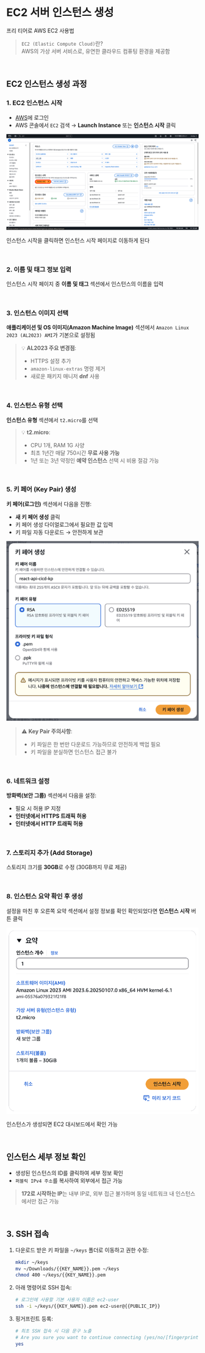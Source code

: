 # EC2 서버 인스턴스 생성

프리 티어로 AWS EC2 사용법

> `EC2 (Elastic Compute Cloud)`란?  
> AWS의 가상 서버 서비스로, 유연한 클라우드 컴퓨팅 환경을 제공함

<br />

## EC2 인스턴스 생성 과정

### 1. EC2 인스턴스 시작

- [AWS](https://aws.amazon.com/ko)에 로그인
- AWS 콘솔에서 `EC2` 검색 → **Launch Instance** 또는 **인스턴스 시작** 클릭

![EC2 Launch Instance](./images/ec2-launch-instance.png)

인스턴스 시작을 클릭하면 인스턴스 시작 페이지로 이동하게 된다

<br />

### 2. 이름 및 태그 정보 입력

인스턴스 시작 페이지 중 **이름 및 태그** 섹션에서 인스턴스의 이름을 입력

<br />

### 3. 인스턴스 이미지 선택

**애플리케이션 및 OS 이미지(Amazon Machine Image)** 섹션에서 `Amazon Linux 2023 (AL2023) AMI`가 기본으로 설정됨

> 💡 **AL2023 주요 변경점**:
>
> - HTTPS 설정 추가
> - `amazon-linux-extras` 명령 제거
> - 새로운 패키지 매니저 **dnf** 사용

<br />

### 4. 인스턴스 유형 선택

**인스턴스 유형** 섹션에서 `t2.micro`를 선택

> 💡 **t2.micro**:
>
> - CPU 1개, RAM 1G 사양
> - 최초 1년간 매달 750시간 **무료 사용 가능**
> - 1년 또는 3년 약정인 **예약 인스턴스** 선택 시 비용 절감 가능

<br />

### 5. 키 페어 (Key Pair) 생성

**키 페어(로그인)** 섹션에서 다음을 진행:

- **새 키 페어 생성** 클릭
- 키 페어 생성 다이얼로그에서 필요한 값 입력
- 키 파일 자동 다운로드 → 안전하게 보관

<img src="./images/create-key-pair.png" alt="Create Key Pair" width="600" />

> ⚠️ **Key Pair 주의사항**:
>
> - 키 파일은 한 번만 다운로드 가능하므로 안전하게 백업 필요
> - 키 파일을 분실하면 인스턴스 접근 불가

<br />

### 6. 네트워크 설정

**방화벽(보안 그룹)** 섹션에서 다음을 설정:

- 필요 시 허용 IP 지정
- **인터넷에서 HTTPS 트래픽 허용**
- **인터넷에서 HTTP 트래픽 허용**

<br />

### 7. 스토리지 추가 (Add Storage)

스토리지 크기를 **30GB**로 수정 (30GB까지 무료 제공)

<br />

### 8. 인스턴스 요약 확인 후 생성

설정을 마친 후 오른쪽 요약 섹션에서 설정 정보를 확인
확인되었다면 **인스턴스 시작** 버튼 클릭

<img src="./images/ec2-instance-summary.png" alt="EC2 Instance Summary" width="600" />

인스턴스가 생성되면 EC2 대시보드에서 확인 가능

<br />

## 인스턴스 세부 정보 확인

- 생성된 인스턴스의 ID를 클릭하여 세부 정보 확인
- `퍼블릭 IPv4 주소`를 복사하여 외부에서 접근 가능

> **172로 시작하는 IP**는 내부 IP로, 외부 접근 불가하며 동일 네트워크 내 인스턴스에서만 접근 가능

<br />

## 3. SSH 접속

1. 다운로드 받은 키 파일을 `~/keys` 폴더로 이동하고 권한 수정:

   ```bash
   mkdir ~/keys
   mv ~/Downloads/{{KEY_NAME}}.pem ~/keys
   chmod 400 ~/keys/{{KEY_NAME}}.pem
   ```

2. 아래 명령어로 SSH 접속:

   ```bash
   # 로그인에 사용할 기본 사용자 이름은 ec2-user
   ssh -i ~/keys/{{KEY_NAME}}.pem ec2-user@{{PUBLIC_IP}}
   ```

3. 핑거프린트 등록:

   ```bash
   # 최초 SSH 접속 시 다음 문구 노출
   # Are you sure you want to continue connecting (yes/no/[fingerprint])?
   yes
   ```

